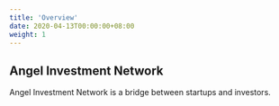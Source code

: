 ```yaml
---
title: 'Overview'
date: 2020-04-13T00:00:00+08:00
weight: 1
---
```


## Angel Investment Network

Angel Investment Network is a bridge between startups and investors.

